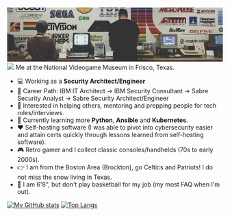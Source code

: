 ![banner](https://github.com/antoinesylvia/antoinesylvia/blob/main/banner.jpg)
![](https://komarev.com/ghpvc/?username=antoinesylvia&color=grey) Me at the National Videogame Museum in Frisco, Texas.

-   :computer: Working as a **Security Architect/Engineer**
-   :construction_worker: Career Path: IBM IT Architect -> IBM Security Consultant -> Sabre Security Analyst -> Sabre Security Architect/Engineer
-   :monocle_face: Interested in helping others, mentoring and prepping people for tech roles/interviews. 
-   :seedling: Currently learning more **Python**, **Ansible** and **Kubernetes**.
-   :heart: Self-hosting software (I was able to pivot into cybersecurity easier and attain certs quickly through lessons learned from self-hosting software).
-   :video_game: Retro gamer and I collect classic consoles/handhelds (70s to early 2000s).
-   :point_right: I am from the Boston Area (Brockton), go Celtics and Patriots! I do not miss the snow living in Texas. 
-   :basketball: I am 6'8", but don't play basketball for my job (my most FAQ when I'm out).

[![My GitHub stats](https://github-readme-stats.vercel.app/api?username=antoinesylvia&theme=dark&show_icons=true)](https://github.com/anuraghazra/github-readme-stats)
[![Top Langs](https://github-readme-stats.vercel.app/api/top-langs/?username=antoinesylvia&theme=dark&show_icons=true)](https://github.com/anuraghazra/github-readme-stats)
